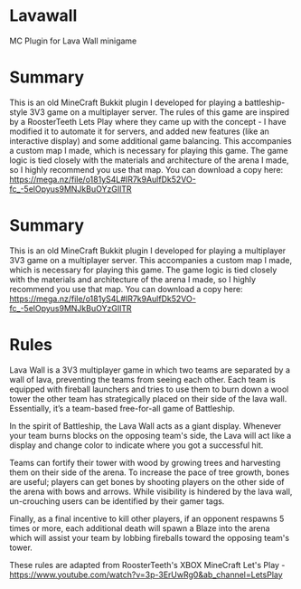 # Lavawall
MC Plugin for Lava Wall minigame

# Summary
This is an old MineCraft Bukkit plugin I developed for playing a battleship-style 3V3 game on a multiplayer server. The rules of this game are inspired by a RoosterTeeth Lets Play where they came up with the concept - I have modified it to automate it for servers, and added new features (like an interactive display) and some additional game balancing. This accompanies a custom map I made, which is necessary for playing this game. The game logic is tied closely with the materials and architecture of the arena I made, so I highly recommend you use that map. You can download a copy here: https://mega.nz/file/o181yS4L#IR7k9AulfDk52VO-fc_-5elOpyus9MNJkBuOYzGIlTR

# Summary
This is an old MineCraft Bukkit plugin I developed for playing a multiplayer 3V3 game on a multiplayer server. This accompanies a custom map I made, which is necessary for playing this game. The game logic is tied closely with the materials and architecture of the arena I made, so I highly recommend you use that map. You can download a copy here: https://mega.nz/file/o181yS4L#IR7k9AulfDk52VO-fc_-5elOpyus9MNJkBuOYzGIlTR

# Rules
Lava Wall is a 3V3 multiplayer game in which two teams are separated by a wall of lava, preventing the teams from seeing each other. Each team is equipped with fireball launchers and tries to use them to burn down a wool tower the other team has strategically placed on their side of the lava wall. Essentially, it’s a team-based free-for-all game of Battleship.

In the spirit of Battleship, the Lava Wall acts as a giant display. Whenever your team burns blocks on the opposing team's side, the Lava will act like a display and change color to indicate where you got a successful hit. 

Teams can fortify their tower with wood by growing trees and harvesting them on their side of the arena. To increase the pace of tree growth, bones are useful; players can get bones by shooting players on the other side of the arena with bows and arrows. While visibility is hindered by the lava wall, un-crouching users can be identified by their gamer tags. 

Finally, as a final incentive to kill other players, if an opponent respawns 5 times or more, each additional death will spawn a Blaze into the arena which will assist your team by lobbing fireballs toward the opposing team's tower.

These rules are adapted from RoosterTeeth's XBOX MineCraft Let's Play - https://www.youtube.com/watch?v=3p-3ErUwRg0&ab_channel=LetsPlay
